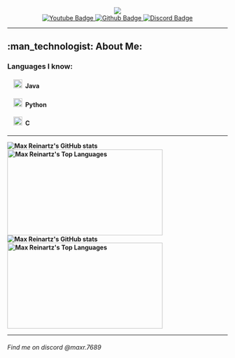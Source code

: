<div align="center">
  <img src="./assets/BannerRounded100px.png"/>
</div>
<div id="badges" align="center">
  <a href="https://www.youtube.com/@Creeper7689/">
    <img src="https://img.shields.io/badge/YouTube-red?style=for-the-badge&logo=youtube&logoColor=white" alt="Youtube Badge"/>
  </a>
  <a href="https://www.github.com/MaxReinartz">
    <img src="https://img.shields.io/badge/Github-gray?style=for-the-badge&logo=github&logoColor=white" alt="Github Badge"/>
  </a>
  <a href="https://github.com/MaxReinartz#find-me-on-discord-maxreinartz">
    <img src="https://img.shields.io/badge/Discord-blue?style=for-the-badge&logo=discord&logoColor=white" alt="Discord Badge"/>
  </a>
</div>

---

<h2>:man_technologist: About Me: </h2>
<h3>Languages I know: </h3>
<h4>   <img src="./assets/Java-Dark.svg" width="20" height="20"> Java<h4>
<h4>   <img src="./assets/Python-Dark.svg" width="20" height="20"> Python<h4>
<h4>   <img src="./assets/C.svg" width="20" height="20"> C<h4>

---

<img src="https://github-readme-stats.vercel.app/api?username=maxreinartz&show_icons=true&theme=transparent&title_color=b19bd9&text_color=84ddd9&icon_color=c6dcf5" alt="Max Reinartz's GitHub stats">
<img src="https://github-readme-stats.vercel.app/api/top-langs/?username=maxreinartz&layout=compact&theme=transparent&title_color=b19bd9&text_color=84ddd9&icon_color=c6dcf5" width="355" height="196" alt="Max Reinartz's Top Languages">
<img src="https://github-readme-stats.vercel.app/api?username=maxreinartz&show_icons=true&theme=transparent&title_color=b19bd9&text_color=84ddd9&icon_color=c6dcf5" alt="Max Reinartz's GitHub stats">
<img src="https://github-readme-stats.vercel.app/api/top-langs/?username=maxreinartz&layout=compact&theme=transparent&title_color=b19bd9&text_color=84ddd9&icon_color=c6dcf5" width="355" height="196" alt="Max Reinartz's Top Languages">

---

<h6>Find me on discord @maxr.7689</h6>

<!--
**MaxReinartz/maxreinartz** is a ✨ _special_ ✨ repository because its `README.md` (this file) appears on your GitHub profile.
Here are some ideas to get you started:
- 🔭 I’m currently working on ...
- 🌱 I’m currently learning ...
- 👯 I’m looking to collaborate on ...
- 🤔 I’m looking for help with ...
- 💬 Ask me about ...
- 📫 How to reach me: ...
- 😄 Pronouns: ...
- ⚡ Fun fact: ...
-->